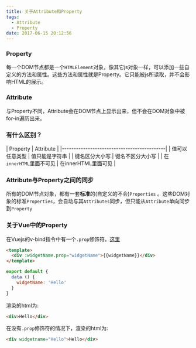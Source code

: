 ```yaml
---
title: 关于Attribute和Property
tags:
  - Attribute
  - Property
date: 2017-06-15 20:12:56
---
```


### Property

每一个DOM节点都是一个`HTMLElement`对象，像其它js对象一样，可以添加一些自定义的方法和属性。这些方法和属性就是Property。它只能被js所读取，并不会影响HTML的展示。

### Attribute

与Property不同，Attribute会在DOM节点上显示出来，但不会在DOM对象中被for-in遍历出来。

### 有什么区别？

| Property              | Attribute          |
|--------------------------------------------|
| 值可以任意类型          | 值只能是字符串       |
| 键名区分大小写          | 键名不区分大小写     |
| 在`innerHTML`里面不可见 | 在innerHTML里面可见 |

### Attribute与Property之间的同步

所有的DOM节点对象，都有一套**标准**的(自定义的不会)`Properties` 。这些DOM对象的标准`Properties`，会自动与其`Attributes`同步，但只能从`Attribute`单向同步到`Property`


### 关于Vue中的Property

在Vuejs的v-bind指令中有一个`.prop`修饰符。[这里](https://cn.vuejs.org/v2/api/#v-bind)

```html
<template>
  <div :widgetName.prop="widgetName">{{widgetName}}</div>
</template>
```
```js
export default {
  data () {
    widgetName: 'Hello'
  }
}
```
渲染的html为:

```html
<div>Hello</div>
```

在没有`.prop`修饰符的情况下，渲染的html为:

```html
<div widgetname="Hello">Hello</div>
```
